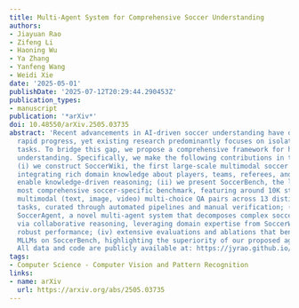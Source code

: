 ```yaml
---
title: Multi-Agent System for Comprehensive Soccer Understanding
authors:
- Jiayuan Rao
- Zifeng Li
- Haoning Wu
- Ya Zhang
- Yanfeng Wang
- Weidi Xie
date: '2025-05-01'
publishDate: '2025-07-12T20:29:44.290453Z'
publication_types:
- manuscript
publication: '*arXiv*'
doi: 10.48550/arXiv.2505.03735
abstract: 'Recent advancements in AI-driven soccer understanding have demonstrated
  rapid progress, yet existing research predominantly focuses on isolated or narrow
  tasks. To bridge this gap, we propose a comprehensive framework for holistic soccer
  understanding. Specifically, we make the following contributions in this paper:
  (i) we construct SoccerWiki, the first large-scale multimodal soccer knowledge base,
  integrating rich domain knowledge about players, teams, referees, and venues to
  enable knowledge-driven reasoning; (ii) we present SoccerBench, the largest and
  most comprehensive soccer-specific benchmark, featuring around 10K standardized
  multimodal (text, image, video) multi-choice QA pairs across 13 distinct understanding
  tasks, curated through automated pipelines and manual verification; (iii) we introduce
  SoccerAgent, a novel multi-agent system that decomposes complex soccer questions
  via collaborative reasoning, leveraging domain expertise from SoccerWiki and achieving
  robust performance; (iv) extensive evaluations and ablations that benchmark state-of-the-art
  MLLMs on SoccerBench, highlighting the superiority of our proposed agentic system.
  All data and code are publicly available at: https://jyrao.github.io/SoccerAgent/.'
tags:
- Computer Science - Computer Vision and Pattern Recognition
links:
- name: arXiv
  url: https://arxiv.org/abs/2505.03735
---
```

